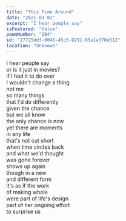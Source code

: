 ```yaml
---
title: "This Time Around"
date: "2021-03-01"
excerpt: "I hear people say"
isFeatured: "false"
poemNumber: "204"
id: "27725ddf-9046-45c5-9291-95a1a378e512"
location: "Unknown"
---
```


I hear people say  
or is it just in movies?  
if I had it to do over  
I wouldn't change a thing  
not me  
so many things  
that I'd do differently  
given the chance  
but we all know  
the only chance is now  
yet there are moments  
in any life  
that's not cut short  
when time circles back  
and what we'd thought  
was gone forever  
shows up again  
though in a new  
and different form  
it's as if the work  
of making whole  
were part of life's design  
part of her ongoing effort  
to surprise us

